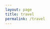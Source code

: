 ```yaml
---
layout: page
title: travel
permalink: /travel
---
```

<div id="galleria"></div>

<script src="https://ajax.googleapis.com/ajax/libs/jquery/2.1.1/jquery.min.js"></script>
<script src="https://maxcdn.bootstrapcdn.com/bootstrap/3.3.7/js/bootstrap.min.js" integrity="sha384-Tc5IQib027qvyjSMfHjOMaLkfuWVxZxUPnCJA7l2mCWNIpG9mGCD8wGNIcPD7Txa"
    crossorigin="anonymous"></script>
<script src="/assets/js/galleria-1.4.2.min.js"></script>

<script>
  var imageLocation = '/assets/photos/travel/';
  var thumbLocation = imageLocation + 'thumb-t/';
  var bigLocation = imageLocation;
  var imagePrefix = 't';
  
  var data = [];
  var titles = [
    '2005 Boston 041',
    '2006 Chicago 024',
    '2006 New Hope 006',
    '2006 New York City 114',
    '2006 Philadelphia 121',
    '2006 Philadelphia 151',
    '2009 New Year 151',
    '2010 New Jersey 045',
    '2013 Beijing 0226',
    '2013 Beijing 0507',
    '2013 Beijing 1454',
    '2013 Beijing 2143',
    '2013 Chichen Itza 280',
    '2013 Allentown 161',
    '2014 Burlington 21',
    '2014 Fort Myers 55',
    '2014 Pittsburgh 007',
    '2015 Las Vegas 027',
    '2015 New York City 035',
    '2015 New York City 0117',
    '2015 New York City 0139',
    '2015 New York City 0400',
    '2015 New York City 0683',
    '2015 New York City 1061',
    '2015 Rochester 059',
    '2015 Rochester 075'
  ];

  var totalImages = titles.length;

  for (var i = totalImages; i >= 1; i--) {
    var j = i;
    if (i < 10) {
      j = '0' + i;
    }
    data.push({
      image : imageLocation + imagePrefix + j + '.jpg',
      thumb : thumbLocation + imagePrefix + j + '.jpg',
      big : imageLocation + imagePrefix + j + '.jpg',
      title: titles[i - 1],
      description: 'none'
    });
  }

  // Load the custom theme
  Galleria.loadTheme('/assets/js/galleria/galleria.portfolio.js');
  // Configure Galleria
  Galleria.configure({
    showInfo: true
  });
  // Initialize Galleria
  Galleria.run('#galleria', {
    dataSource: data
  });
</script>